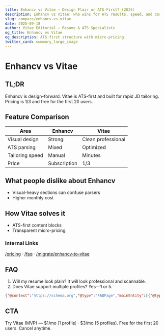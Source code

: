 ```yaml
---
title: Enhancv vs Vitae — Design Flair or ATS-First? (2025)
description: Enhancv vs Vitae: who wins for ATS results, speed, and cost.
slug: compare/enhancv-vs-vitae
date: 2025-09-18
author: Vitae Editorial — Resume & ATS Specialists
og_title: Enhancv vs Vitae
og_description: ATS-first structure with micro-pricing.
twitter_card: summary_large_image
---
```


# Enhancv vs Vitae

## TL;DR
Enhancv is design-forward. Vitae is ATS-first and built for rapid JD tailoring. Pricing is $1/$3 and free for the first 20 users.

## Feature Comparison
| Area | Enhancv | Vitae |
|---|---|---|
| Visual design | Strong | Clean professional |
| ATS parsing | Mixed | Optimized |
| Tailoring speed | Manual | Minutes |
| Price | Subscription | $1/$3 |

## What people dislike about Enhancv
- Visual-heavy sections can confuse parsers
- Higher monthly cost

## How Vitae solves it
- ATS-first content blocks
- Transparent micro-pricing

### Internal Links
[/pricing](/pricing) · [/faq](/faq) · [/migrate/enhancv-to-vitae](/migrate/enhancv-to-vitae)

## FAQ
1. Will my resume look plain? It will look professional and scannable.
2. Does Vitae support multiple profiles? Yes—1 or 5.

```json
{"@context":"https://schema.org","@type":"FAQPage","mainEntity":[{"@type":"Question","name":"Is it plain?","acceptedAnswer":{"@type":"Answer","text":"Professional and scannable for ATS."}},{"@type":"Question","name":"Multiple profiles?","acceptedAnswer":{"@type":"Answer","text":"Yes—1 or 5 with micro-pricing."}}]}
```

## CTA
Try Vitae (MVP) — $1/mo (1 profile) · $3/mo (5 profiles). Free for the first 20 users. Cancel anytime.


